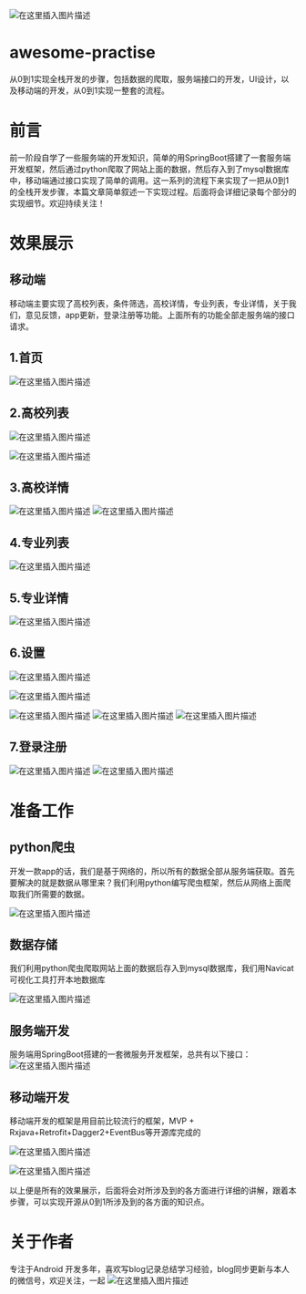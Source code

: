 ![在这里插入图片描述](https://img-blog.csdnimg.cn/20201104073558275.jpeg?x-oss-process=image/watermark,type_ZmFuZ3poZW5naGVpdGk,shadow_10,text_aHR0cHM6Ly9ibG9nLmNzZG4ubmV0L2xqMTg4MjY2,size_16,color_FFFFFF,t_70#pic_center)


# awesome-practise
从0到1实现全栈开发的步骤，包括数据的爬取，服务端接口的开发，UI设计，以及移动端的开发，从0到1实现一整套的流程。

# 前言
前一阶段自学了一些服务端的开发知识，简单的用SpringBoot搭建了一套服务端开发框架，然后通过python爬取了网站上面的数据，然后存入到了mysql数据库中，移动端通过接口实现了简单的调用。这一系列的流程下来实现了一把从0到1的全栈开发步骤，本篇文章简单叙述一下实现过程。后面将会详细记录每个部分的实现细节。欢迎持续关注！

# 效果展示
## 移动端
移动端主要实现了高校列表，条件筛选，高校详情，专业列表，专业详情，关于我们，意见反馈，app更新，登录注册等功能。上面所有的功能全部走服务端的接口请求。
## 1.首页

![在这里插入图片描述](https://img-blog.csdnimg.cn/20201103200102462.png?x-oss-process=image/watermark,type_ZmFuZ3poZW5naGVpdGk,shadow_10,text_aHR0cHM6Ly9ibG9nLmNzZG4ubmV0L2xqMTg4MjY2,size_16,color_FFFFFF,t_70#pic_center)


## 2.高校列表
![在这里插入图片描述](https://img-blog.csdnimg.cn/20201103200541599.jpg?x-oss-process=image/watermark,type_ZmFuZ3poZW5naGVpdGk,shadow_10,text_aHR0cHM6Ly9ibG9nLmNzZG4ubmV0L2xqMTg4MjY2,size_16,color_FFFFFF,t_70#pic_center)

![在这里插入图片描述](https://img-blog.csdnimg.cn/20201103200541637.jpg?x-oss-process=image/watermark,type_ZmFuZ3poZW5naGVpdGk,shadow_10,text_aHR0cHM6Ly9ibG9nLmNzZG4ubmV0L2xqMTg4MjY2,size_16,color_FFFFFF,t_70#pic_center)


## 3.高校详情
![在这里插入图片描述](https://img-blog.csdnimg.cn/20201103200628845.jpg?x-oss-process=image/watermark,type_ZmFuZ3poZW5naGVpdGk,shadow_10,text_aHR0cHM6Ly9ibG9nLmNzZG4ubmV0L2xqMTg4MjY2,size_16,color_FFFFFF,t_70#pic_center)
![在这里插入图片描述](https://img-blog.csdnimg.cn/20201103200628796.jpg?x-oss-process=image/watermark,type_ZmFuZ3poZW5naGVpdGk,shadow_10,text_aHR0cHM6Ly9ibG9nLmNzZG4ubmV0L2xqMTg4MjY2,size_16,color_FFFFFF,t_70#pic_center)

## 4.专业列表
![在这里插入图片描述](https://img-blog.csdnimg.cn/20201103200740459.jpg?x-oss-process=image/watermark,type_ZmFuZ3poZW5naGVpdGk,shadow_10,text_aHR0cHM6Ly9ibG9nLmNzZG4ubmV0L2xqMTg4MjY2,size_16,color_FFFFFF,t_70#pic_center)



## 5.专业详情
![在这里插入图片描述](https://img-blog.csdnimg.cn/20201103200740494.jpg?x-oss-process=image/watermark,type_ZmFuZ3poZW5naGVpdGk,shadow_10,text_aHR0cHM6Ly9ibG9nLmNzZG4ubmV0L2xqMTg4MjY2,size_16,color_FFFFFF,t_70#pic_center)

## 6.设置
![在这里插入图片描述](https://img-blog.csdnimg.cn/20201103200820207.jpg?x-oss-process=image/watermark,type_ZmFuZ3poZW5naGVpdGk,shadow_10,text_aHR0cHM6Ly9ibG9nLmNzZG4ubmV0L2xqMTg4MjY2,size_16,color_FFFFFF,t_70#pic_center)

![在这里插入图片描述](https://img-blog.csdnimg.cn/20201103200846313.jpg?x-oss-process=image/watermark,type_ZmFuZ3poZW5naGVpdGk,shadow_10,text_aHR0cHM6Ly9ibG9nLmNzZG4ubmV0L2xqMTg4MjY2,size_16,color_FFFFFF,t_70#pic_center)

![在这里插入图片描述](https://img-blog.csdnimg.cn/20201103200846325.jpg?x-oss-process=image/watermark,type_ZmFuZ3poZW5naGVpdGk,shadow_10,text_aHR0cHM6Ly9ibG9nLmNzZG4ubmV0L2xqMTg4MjY2,size_16,color_FFFFFF,t_70#pic_center)
![在这里插入图片描述](https://img-blog.csdnimg.cn/20201103200846315.jpg?x-oss-process=image/watermark,type_ZmFuZ3poZW5naGVpdGk,shadow_10,text_aHR0cHM6Ly9ibG9nLmNzZG4ubmV0L2xqMTg4MjY2,size_16,color_FFFFFF,t_70#pic_center)
![在这里插入图片描述](https://img-blog.csdnimg.cn/20201103200846332.jpg?x-oss-process=image/watermark,type_ZmFuZ3poZW5naGVpdGk,shadow_10,text_aHR0cHM6Ly9ibG9nLmNzZG4ubmV0L2xqMTg4MjY2,size_16,color_FFFFFF,t_70#pic_center)

## 7.登录注册
![在这里插入图片描述](https://img-blog.csdnimg.cn/20201103200943423.jpg?x-oss-process=image/watermark,type_ZmFuZ3poZW5naGVpdGk,shadow_10,text_aHR0cHM6Ly9ibG9nLmNzZG4ubmV0L2xqMTg4MjY2,size_16,color_FFFFFF,t_70#pic_center)
![在这里插入图片描述](https://img-blog.csdnimg.cn/20201103200943430.jpg?x-oss-process=image/watermark,type_ZmFuZ3poZW5naGVpdGk,shadow_10,text_aHR0cHM6Ly9ibG9nLmNzZG4ubmV0L2xqMTg4MjY2,size_16,color_FFFFFF,t_70#pic_center)



# 准备工作

## python爬虫
开发一款app的话，我们是基于网络的，所以所有的数据全部从服务端获取。首先要解决的就是数据从哪里来？我们利用python编写爬虫框架，然后从网络上面爬取我们所需要的数据。

![在这里插入图片描述](https://img-blog.csdnimg.cn/2020110320220430.png?x-oss-process=image/watermark,type_ZmFuZ3poZW5naGVpdGk,shadow_10,text_aHR0cHM6Ly9ibG9nLmNzZG4ubmV0L2xqMTg4MjY2,size_16,color_FFFFFF,t_70#pic_center)

## 数据存储
我们利用python爬虫爬取网站上面的数据后存入到mysql数据库，我们用Navicat 可视化工具打开本地数据库

![在这里插入图片描述](https://img-blog.csdnimg.cn/20201103203413623.png?x-oss-process=image/watermark,type_ZmFuZ3poZW5naGVpdGk,shadow_10,text_aHR0cHM6Ly9ibG9nLmNzZG4ubmV0L2xqMTg4MjY2,size_16,color_FFFFFF,t_70#pic_center)

## 服务端开发
服务端用SpringBoot搭建的一套微服务开发框架，总共有以下接口：
![在这里插入图片描述](https://img-blog.csdnimg.cn/2020110320414552.png?x-oss-process=image/watermark,type_ZmFuZ3poZW5naGVpdGk,shadow_10,text_aHR0cHM6Ly9ibG9nLmNzZG4ubmV0L2xqMTg4MjY2,size_16,color_FFFFFF,t_70#pic_center)


## 移动端开发
移动端开发的框架是用目前比较流行的框架，MVP + Rxjava+Retrofit+Dagger2+EventBus等开源库完成的

![在这里插入图片描述](https://img-blog.csdnimg.cn/20201103210333759.gif#pic_center)

![在这里插入图片描述](https://img-blog.csdnimg.cn/20201103210713378.gif#pic_center)

以上便是所有的效果展示，后面将会对所涉及到的各方面进行详细的讲解，跟着本步骤，可以实现开源从0到1所涉及到的各方面的知识点。


# 关于作者
专注于Android 开发多年，喜欢写blog记录总结学习经验，blog同步更新与本人的微信号，欢迎关注，一起
![在这里插入图片描述](https://img-blog.csdnimg.cn/20201103230938364.png?x-oss-process=image/watermark,type_ZmFuZ3poZW5naGVpdGk,shadow_10,text_aHR0cHM6Ly9ibG9nLmNzZG4ubmV0L2xqMTg4MjY2,size_16,color_FFFFFF,t_70#pic_center)

